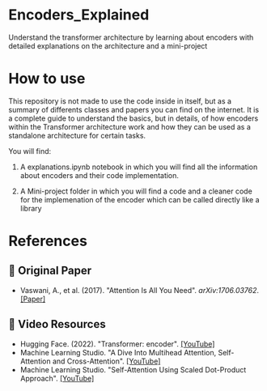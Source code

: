 # Encoders_Explained

Understand the transformer architecture by learning about encoders with detailed explanations on the architecture and a mini-project

# How to use

This repository is not made to use the code inside in itself, but as a summary of differents classes and papers you can find on the internet. It is a complete guide to understand the basics, but in details, of how encoders within the Transformer architecture work and how they can be used as a standalone architecture for certain tasks. 

You will find:

1. A explanations.ipynb notebook in which you will find all the information about encoders and their code implementation.

2. A Mini-project folder in which you will find a code and a cleaner code for the implemenation of the encoder which can be called directly like a library


# References

## 📜 **Original Paper**
- Vaswani, A., et al. (2017). "Attention Is All You Need". *arXiv:1706.03762*. [[Paper]](https://arxiv.org/abs/1706.03762)

## 🎥 **Video Resources**
- Hugging Face. (2022). "Transformer: encoder". [[YouTube]](https://www.youtube.com/watch?v=MUqNwgPjJvQ)
- Machine Learning Studio. "A Dive Into Multihead Attention, Self-Attention and Cross-Attention". [[YouTube]](https://www.youtube.com/watch?v=mmzRYGCfTzc)
- Machine Learning Studio. "Self-Attention Using Scaled Dot-Product Approach". [[YouTube]](https://youtu.be/1IKrHh2X0F0?si=fQozjbfBRPw7J9p9)